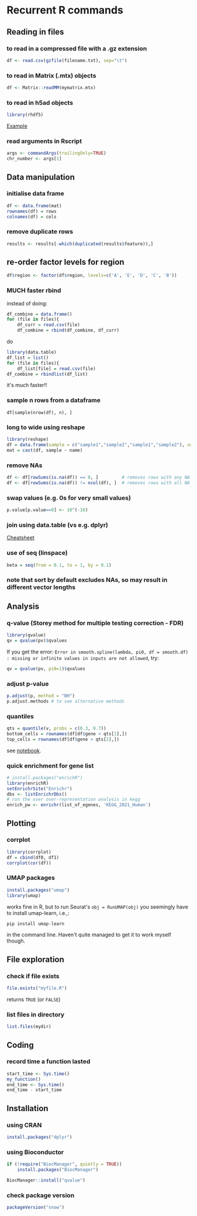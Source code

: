 # Recurrent R commands

## Reading in files

### to read in a compressed file with a .gz extension

```R
df <- read.csv(gzfile(filename.txt), sep="\t")
```

### to read in Matrix (.mtx) objects

```R
df <- Matrix::readMM(mymatrix.mtx)
```

### to read in h5ad objects

```R
library(rhdf5)
```

[Example](https://github.com/annacuomo/Anna_PhD_notebooks/blob/main/Covid/full_data_toR.ipynb)

### read arguments in Rscript

```R
args <- commandArgs(trailingOnly=TRUE)
chr_number <- args[1]
```

## Data manipulation

### initialise data frame

```R
df <- data.frame(mat)
rownames(df) = rows
colnames(df) = cols 
```

### remove duplicate rows

```R
results <- results[-which(duplicated(results$feature)),]
```

## re-order factor levels for region

```R
df$region <- factor(df$region, levels=c('A', 'E', 'D', 'C', 'B'))
```

### MUCH faster rbind

instead of doing:

```R
df_combine = data.frame()
for (file in files){
    df_curr = read.csv(file)
    df_combine = rbind(df_combine, df_curr)
```

do 

```R
library(data.table)
df_list = list()
for (file in files){
    df_list[file] = read.csv(file)
df_combine = rbindlist(df_list)
```

it's much faster!!

### sample n rows from a dataframe

```df[sample(nrow(df), n), ]```

### long to wide using reshape

```R
library(reshape)
df = data.frame(sample = c("sample1","sample2","sample1","sample2"), name = c("n1","n2","n2","n1"), value = c(1,2,3,4))
mat = cast(df, sample ~ name)
```

### remove NAs

```R
df <- df[rowSums(is.na(df)) == 0, ]         # removes rows with any NA
df <- df[rowSums(is.na(df)) != ncol(df), ]  # removes rows with all NA
```

### swap values (e.g. 0s for very small values)

```R
p.value[p.value==0] <- 10^(-16)
```

### join using data.table (vs e.g. dplyr)

[Cheatsheet](https://gist.github.com/nacnudus/ef3b22b79164bbf9c0ebafbf558f22a0)

### use of seq (linspace)

```R
beta = seq(from = 0.1, to = 1, by = 0.1)
```

### note that sort by default excludes NAs, so may result in different vector lengths


## Analysis

### q-value (Storey method for multiple testing correction - FDR)

```R
library(qvalue)
qv = qvalue(pv)$qvalues
```

If you get the error: ```Error in smooth.spline(lambda, pi0, df = smooth.df) : missing or infinite values in inputs are not allowed```, try:

```R
qv = qvalue(pv, pi0=1)$qvalues
```

### adjust p-value

```R
p.adjust(p, method = "BH")
p.adjust.methods # to see alternative methods
```

### quantiles

```R
qts = quantile(v, probs = c(0.3, 0.7))
bottom_cells = rownames(df[df$gene < qts[1],])
top_cells = rownames(df[df$gene > qts[2],])
```

see [notebook](https://github.com/annacuomo/Anna_PhD_notebooks/blob/main/CellRegMap/neuroseq/June_2021/example_figure5_SLC35E2_step1.ipynb).

### quick enrichment for gene list

```R
# install.packages("enrichR")
library(enrichR)
setEnrichrSite("Enrichr")
dbs <- listEnrichrDbs()
# run the over over-representation analysis in kegg
enrich_pw <- enrichr(list_of_egenes, 'KEGG_2021_Human')
```

## Plotting

### corrplot

```R
library(corrplot)
df = cbind(df0, df1)
corrplot(cor(df))
```

### UMAP packages

```R
install.packages("umap")
library(umap)
```

works fine in R, but to run Seurat's ```obj = RunUMAP(obj)``` you seemingly have to install umap-learn, i.e.,:

```R
pip install umap-learn
```

in the command line. Haven't quite managed to get it to work myself though.

## File exploration

### check if file exists

```R
file.exists("myfile.R")
```

returns ```TRUE``` (or ```FALSE```)

### list files in directory

```R
list.files(mydir)
```

## Coding

### record time a function lasted

```R
start_time <- Sys.time()
my_function()
end_time <- Sys.time()
end_time - start_time
```

## Installation

### using CRAN

```R
install.packages("dplyr")
```

### using Bioconductor

```R
if (!require("BiocManager", quietly = TRUE))
    install.packages("BiocManager")

BiocManager::install("qvalue")
```

### check package version

```R
packageVersion("snow")
```




